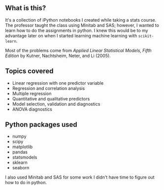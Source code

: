 ## What is this?

It's a collection of iPython notebooks I created while taking a stats course. The professor taught the class using Minitab and SAS; however, I wanted to learn how to do the assignments in python. I knew this would be to my advantage later on when I started learning machine learning with `scikit-learn`. 

Most of the problems come from _Applied Linear Statistical Models, Fifth Edition_ by Kutner, Nachtsheim, Neter, and Li (2005). 


## Topics covered 

- Linear regression with one predictor variable
- Regression and correlation analysis
- Multiple regression
- Quantitative and qualitative predictors
- Model selection, validation and diagnostics
- ANOVA diagnostics


## Python packages used

- numpy
- scipy
- matplotlib
- pandas
- statsmodels
- sklearn
- seaborn

I also used Minitab and SAS for some work I didn't have time to figure out how to do in python.
